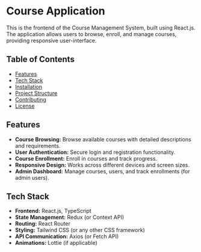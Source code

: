 # Course Application

This is the frontend of the Course Management System, built using React.js. The application allows users to browse, enroll, and manage courses, providing responsive user-interface.

## Table of Contents

- [Features](#features)
- [Tech Stack](#tech-stack)
- [Installation](#installation)
- [Project Structure](#project-structure)
- [Contributing](#contributing)
- [License](#license)

## Features

- **Course Browsing:** Browse available courses with detailed descriptions and requirements.
- **User Authentication:** Secure login and registration functionality.
- **Course Enrollment:** Enroll in courses and track progress.
- **Responsive Design:** Works across different devices and screen sizes.
- **Admin Dashboard:** Manage courses, users, and track enrollments (for admin users).

## Tech Stack

- **Frontend:** React.js, TypeScript
- **State Management:** Redux (or Context API)
- **Routing:** React Router
- **Styling:** Tailwind CSS (or any other CSS framework)
- **API Communication:** Axios (or Fetch API)
- **Animations:** Lottie (if applicable)


  
